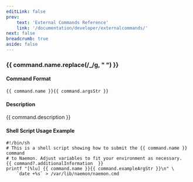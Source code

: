 ```yaml
---
editLink: false
prev:
    text: 'External Commands Reference'
    link: '/documentation/developer/externalcommands/'
next: false
breadcrumb: true
aside: false
---
```


<script setup>
const command = {"args":[{"name":"service_description","type":"service"},{"name":"sticky","type":"int"},{"name":"notify","type":"bool"},{"name":"persistent","type":"bool"},{"name":"author","type":"str"},{"name":"comment","type":"str"}],"name":"ACKNOWLEDGE_SVC_PROBLEM","description":"Allows you to acknowledge the current problem for the specified service. By acknowledging the current problem, future notifications (for the same servicestate) are disabled. If the 'sticky' option is set to one (1), the acknowledgement will remain until the service returns to an OK state. Otherwise the acknowledgement will automatically be removed when the service changes state. If the 'notify' option is set to one (1), a notification will be sent out to contacts indicating that the current service problem has been acknowledged. If the 'persistent' option is set to one (1), the comment associated with the acknowledgement will remain once the acknowledgement is removed. If not, the comment will be deleted when the acknowledgement is removed.","classes":["service","comment"],"commandType":6,"argsStr":";host_name;service_description;sticky;notify;persistent;author;comment","exampleArgStr":";host1;service1;1;1;1;naemonadmin;This is an example comment."};
</script>

<h3>{{ command.name.replace(/_/g, " ") }}</h3>

#### Command Format

`{{ command.name }}{{ command.argsStr }}`

#### Description

{{ command.description }}

#### Shell Script Usage Example

```sh-vue
#!/bin/sh
# This is a shell script showing how to submit the {{ command.name }} command
# to Naemon. Adjust variables to fit your environment as necessary.
{{ command?.additionalInformation  }}
printf "[%lu] {{ command.name }}{{ command.exampleArgStr }}\n" \
    `date +%s` > /var/lib/naemon/naemon.cmd
```
